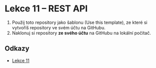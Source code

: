 # Lekce 11 – REST API

1. Použij toto repository jako šablonu (Use this template), ze které si vytvoříš repository ve svém účtu na GitHubu.
1. Naklonuj si repository **ze svého účtu** na GitHubu na lokální počítač.

## Odkazy

* [Lekce 11](https://java.czechitas.cz/2024-jaro/java-2-online/lekce-11.html)
